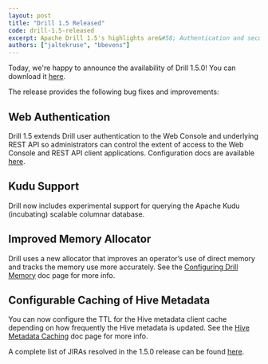 ```yaml
---
layout: post
title: "Drill 1.5 Released"
code: drill-1.5-released
excerpt: Apache Drill 1.5's highlights are&#58; Authentication and security for the Web interface and REST API, experimental query support for Apache Kudu (incubating), an improved memory allocator, and configurable caching for Hive metadata.
authors: ["jaltekruse", "bbevens"]
---
```


Today, we're happy to announce the availability of Drill 1.5.0! You can download it [here](https://drill.apache.org/download/).

The release provides the following bug fixes and improvements:

## Web Authentication  
Drill 1.5 extends Drill user authentication to the Web Console and underlying REST API so administrators can control the extent of access to the Web Console and REST API client applications. Configuration docs are available [here]({{site.baseurl}}/docs/configuring-web-console-and-rest-api-security/).  

## Kudu Support  
Drill now includes experimental support for querying the Apache Kudu (incubating) scalable columnar database.  

## Improved Memory Allocator  
Drill uses a new allocator that improves an operator’s use of direct memory and tracks the memory use more accurately. See the [Configuring Drill Memory]({{site.baseurl}}/docs/configuring-drill-memory/) doc page for more info.  

## Configurable Caching of Hive Metadata  
You can now configure the TTL for the Hive metadata client cache depending on how frequently the Hive metadata is updated. See the [Hive Metadata Caching]({{site.baseurl}}/docs/hive-metadata-caching/) doc page for more info.

A complete list of JIRAs resolved in the 1.5.0 release can be found [here](https://issues.apache.org/jira/secure/ReleaseNote.jspa?projectId=12313820&version=12332948).